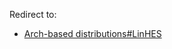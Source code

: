 Redirect to:

*   [Arch-based distributions#LinHES](/index.php?title=Arch-based_distributions&redirect=no#LinHES "Arch-based distributions")